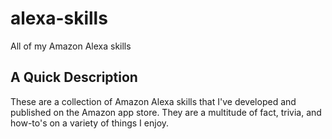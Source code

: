 # alexa-skills
All of my Amazon Alexa skills


## A Quick Description
These are a collection of Amazon Alexa skills that I've developed and published on the Amazon app store.  They are a multitude of fact, trivia, and how-to's on a variety of things I enjoy.
